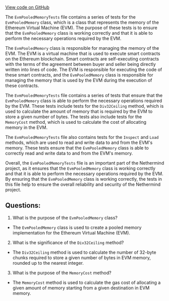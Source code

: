 [View code on GitHub](https://github.com/NethermindEth/nethermind/src/Nethermind/Nethermind.Evm.Test/EvmPooledMemoryTests.cs)

The `EvmPooledMemoryTests` file contains a series of tests for the `EvmPooledMemory` class, which is a class that represents the memory of the Ethereum Virtual Machine (EVM). The purpose of these tests is to ensure that the `EvmPooledMemory` class is working correctly and that it is able to perform the necessary operations required by the EVM.

The `EvmPooledMemory` class is responsible for managing the memory of the EVM. The EVM is a virtual machine that is used to execute smart contracts on the Ethereum blockchain. Smart contracts are self-executing contracts with the terms of the agreement between buyer and seller being directly written into lines of code. The EVM is responsible for executing the code of these smart contracts, and the `EvmPooledMemory` class is responsible for managing the memory that is used by the EVM during the execution of these contracts.

The `EvmPooledMemoryTests` file contains a series of tests that ensure that the `EvmPooledMemory` class is able to perform the necessary operations required by the EVM. These tests include tests for the `Div32Ceiling` method, which is used to calculate the amount of memory that is required by the EVM to store a given number of bytes. The tests also include tests for the `MemoryCost` method, which is used to calculate the cost of allocating memory in the EVM.

The `EvmPooledMemoryTests` file also contains tests for the `Inspect` and `Load` methods, which are used to read and write data to and from the EVM's memory. These tests ensure that the `EvmPooledMemory` class is able to correctly read and write data to and from the EVM's memory.

Overall, the `EvmPooledMemoryTests` file is an important part of the Nethermind project, as it ensures that the `EvmPooledMemory` class is working correctly and that it is able to perform the necessary operations required by the EVM. By ensuring that the `EvmPooledMemory` class is working correctly, the tests in this file help to ensure the overall reliability and security of the Nethermind project.
## Questions: 
 1. What is the purpose of the `EvmPooledMemory` class?
- The `EvmPooledMemory` class is used to create a pooled memory implementation for the Ethereum Virtual Machine (EVM).

2. What is the significance of the `Div32Ceiling` method?
- The `Div32Ceiling` method is used to calculate the number of 32-byte chunks required to store a given number of bytes in EVM memory, rounded up to the nearest integer.

3. What is the purpose of the `MemoryCost` method?
- The `MemoryCost` method is used to calculate the gas cost of allocating a given amount of memory starting from a given destination in EVM memory.